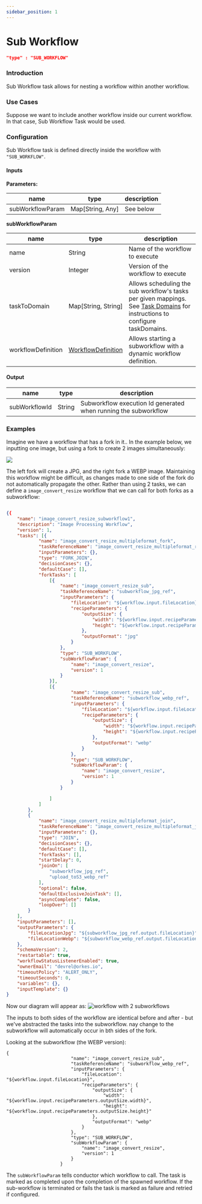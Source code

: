 ```yaml
---
sidebar_position: 1
---
```

# Sub Workflow
```json
"type" : "SUB_WORKFLOW"
```
### Introduction
Sub Workflow task allows for nesting a workflow within another workflow.

### Use Cases

Suppose we want to include another workflow inside our current workflow. In that
case, Sub Workflow Task would be used.

### Configuration

Sub Workflow task is defined directly inside the workflow with `"SUB_WORKFLOW"`.

#### Inputs

**Parameters:**

|name|type|description|
|---|---|---|
| subWorkflowParam | Map[String, Any] | See below |

**subWorkflowParam**

|name|type|description|
|---|---|---|
| name | String | Name of the workflow to execute |
| version | Integer | Version of the workflow to execute |
| taskToDomain | Map[String, String] | Allows scheduling the sub workflow's tasks per given mappings. See [Task Domains](conductor/configuration/taskdomains/) for instructions to configure taskDomains. |
| workflowDefinition | [WorkflowDefinition](conductor/configuration/workflowdef/) | Allows starting a subworkflow with a dynamic workflow definition. |

#### Output

|name|type|description|
|---|---|---|
| subWorkflowId | String | Subworkflow execution Id generated when running the subworkflow |


### Examples


Imagine we have a workflow that has a fork in it.. In the example below, we inputting one image, but using a fork to create 2 images simultaneously:

![](../img/workflow_fork.png)

The left fork will create a JPG, and the right fork a WEBP image. Maintaining this workflow might be difficult, as changes made to one side of the fork do not automatically propagate the other.  Rather than using 2 tasks, we can define a ```image_convert_resize``` workflow that we can call for both forks as a subworkflow:

```json

{{
	"name": "image_convert_resize_subworkflow1",
	"description": "Image Processing Workflow",
	"version": 1,
	"tasks": [{
			"name": "image_convert_resize_multipleformat_fork",
			"taskReferenceName": "image_convert_resize_multipleformat_ref",
			"inputParameters": {},
			"type": "FORK_JOIN",
			"decisionCases": {},
			"defaultCase": [],
			"forkTasks": [
				[{
					"name": "image_convert_resize_sub",
					"taskReferenceName": "subworkflow_jpg_ref",
					"inputParameters": {
						"fileLocation": "${workflow.input.fileLocation}",
						"recipeParameters": {
							"outputSize": {
								"width": "${workflow.input.recipeParameters.outputSize.width}",
								"height": "${workflow.input.recipeParameters.outputSize.height}"
							},
							"outputFormat": "jpg"
						}
					},
					"type": "SUB_WORKFLOW",
					"subWorkflowParam": {
						"name": "image_convert_resize",
						"version": 1
					}
				}],
				[{
						"name": "image_convert_resize_sub",
						"taskReferenceName": "subworkflow_webp_ref",
						"inputParameters": {
							"fileLocation": "${workflow.input.fileLocation}",
							"recipeParameters": {
								"outputSize": {
									"width": "${workflow.input.recipeParameters.outputSize.width}",
									"height": "${workflow.input.recipeParameters.outputSize.height}"
								},
								"outputFormat": "webp"
							}
						},
						"type": "SUB_WORKFLOW",
						"subWorkflowParam": {
							"name": "image_convert_resize",
							"version": 1
						}
					}

				]
			]
		},
		{
			"name": "image_convert_resize_multipleformat_join",
			"taskReferenceName": "image_convert_resize_multipleformat_join_ref",
			"inputParameters": {},
			"type": "JOIN",
			"decisionCases": {},
			"defaultCase": [],
			"forkTasks": [],
			"startDelay": 0,
			"joinOn": [
				"subworkflow_jpg_ref",
				"upload_toS3_webp_ref"
			],
			"optional": false,
			"defaultExclusiveJoinTask": [],
			"asyncComplete": false,
			"loopOver": []
		}
	],
	"inputParameters": [],
	"outputParameters": {
		"fileLocationJpg": "${subworkflow_jpg_ref.output.fileLocation}",
		"fileLocationWebp": "${subworkflow_webp_ref.output.fileLocation}"
	},
	"schemaVersion": 2,
	"restartable": true,
	"workflowStatusListenerEnabled": true,
	"ownerEmail": "devrel@orkes.io",
	"timeoutPolicy": "ALERT_ONLY",
	"timeoutSeconds": 0,
	"variables": {},
	"inputTemplate": {}
}
```

Now our diagram will appear as:
![workflow with 2 subworkflows](../img/subworkflow_diagram.png)


The inputs to both sides of the workflow are identical before and after - but we've abstracted the tasks into the subworkflow.  nay change to the subworkflow will automatically occur in bth sides of the fork.

Looking at the subworkflow (the WEBP version):

```
{
                        "name": "image_convert_resize_sub",
                        "taskReferenceName": "subworkflow_webp_ref",
                        "inputParameters": {
                            "fileLocation": "${workflow.input.fileLocation}",
                            "recipeParameters": {
                                "outputSize": {
                                    "width": "${workflow.input.recipeParameters.outputSize.width}",
                                    "height": "${workflow.input.recipeParameters.outputSize.height}"
                                },
                                "outputFormat": "webp"
                            }
                        },
                        "type": "SUB_WORKFLOW",
                        "subWorkflowParam": {
                            "name": "image_convert_resize",
                            "version": 1
                        }
                    }
```

The ```subWorkflowParam``` tells conductor which workflow to call. The task is marked as completed upon the completion of the spawned workflow. 
If the sub-workflow is terminated or fails the task is marked as failure and retried if configured. 